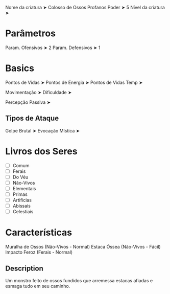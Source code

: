 Nome da criatura ➤ Colosso de Ossos Profanos
Poder ➤ 5
Nível da criatura ➤ 

# Parâmetros 
Param. Ofensivos ➤ 2
Param. Defensivos ➤ 1

# Basics
Pontos de Vidas ➤ 
Pontos de Energia ➤ 
Pontos de Vidas Temp ➤ 

Movimentação ➤ 
Dificuldade ➤ 

Percepção Passiva ➤ 

## Tipos de Ataque
Golpe Brutal ➤ 
Evocação Mística ➤ 

# Livros dos Seres
- [ ] Comum
- [ ] Ferais
- [ ] Do Véu
- [ ] Não-Vivos
- [ ] Elementais
- [ ] Primas
- [ ] Artificias
- [ ] Abissais
- [ ] Celestiais

# Características
Muralha de Ossos (Não-Vivos - Normal)
Estaca Óssea (Não-Vivos - Fácil)
Impacto Feroz (Ferais - Normal)

## Description
Um monstro feito de ossos fundidos que arremessa estacas afiadas e esmaga tudo em seu caminho.